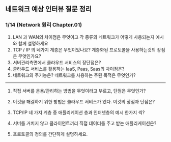 ## 네트워크 예상 인터뷰 질문 정리

### 1/14 (Network 원리 Chapter.01)

1. LAN 과 WAN의 차이점은 무엇이고 각 종류의 네트워크가 어떻게 사용되는지 예시와 함께 설명하세요
2. TCP / IP 의 네가지 계층은 무엇이있나요? 계층화된 프로토콜을 사용하는것의 장점은 무엇인가요?
3. 서버관리측면에서 클라우드 서비스의 장단점은?
4. 클라우드 서비스를 활용하는 IaaS, Paas, Saas의 차이점은?
5. 네트워크의 주기능은? 네트워크를 사용하는 주된 목적은 무엇인가?

---

1. 직접 서버를 운용/관리하는 방법을 무엇이라고 부르고, 단점은 무엇인가?
2. 이것을 해결하기 위한 방법은 클라우드 서비스가 있다. 이것의 장점과 단점은?
3. TCP/IP 네 가지 계층 중 애플리케이션 층과 인터넷층의 예시 한가지 씩?

4. 서버를 거치지 않고 클라이언트끼리 직접 데이터를 주고 받는 애플리케이션은? 

5. 프로토콜의 정의를 간단하게 설명하세요.

